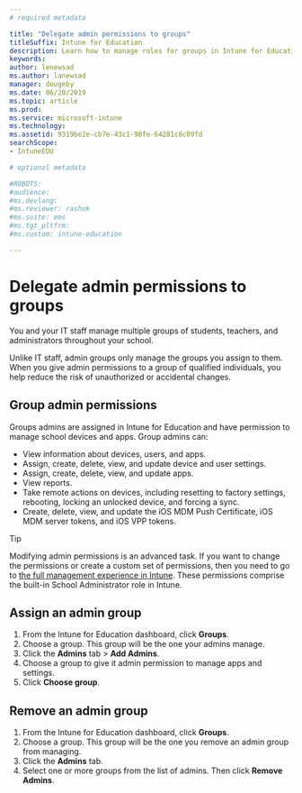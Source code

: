 ```yaml
---
# required metadata

title: "Delegate admin permissions to groups"
titleSuffix: Intune for Education
description: Learn how to manage roles for groups in Intune for Education.
keywords:
author: lenewsad
ms.author: lanewsad
manager: dougeby
ms.date: 06/20/2019
ms.topic: article
ms.prod:
ms.service: microsoft-intune
ms.technology:
ms.assetid: 9319be2e-cb7e-43c1-98fe-64281c8c09fd
searchScope:
- IntuneEDU

# optional metadata

#ROBOTS:
#audience:
#ms.devlang:
#ms.reviewer: rashok
#ms.suite: ems
#ms.tgt_pltfrm:
#ms.custom: intune-education

---
```


# Delegate admin permissions to groups
You and your IT staff manage multiple groups of students, teachers, and administrators throughout your school.  

Unlike IT staff, admin groups only manage the groups you assign to them. When you give admin permissions to a group of qualified individuals, you help reduce the risk of unauthorized or accidental changes.  

## Group admin permissions 

Groups admins are assigned in Intune for Education and have permission to manage school devices and apps. Group admins can:  

- View information about devices, users, and apps.
- Assign, create, delete, view, and update device and user settings.
- Assign, create, delete, view, and update apps.
- View reports.
- Take remote actions on devices, including resetting to factory settings, rebooting, locking an unlocked device, and forcing a sync.  
- Create, delete, view, and update the iOS MDM Push Certificate, iOS MDM server tokens, and iOS VPP tokens.  

> [!TIP]
> Modifying admin permissions is an advanced task. If you want to change the permissions or create a custom set of permissions, then you need to go to [the full management experience in Intune](https://docs.microsoft.com/intune/role-based-access-control). These permissions comprise the built-in School Administrator role in Intune. 

## Assign an admin group

1. From the Intune for Education dashboard, click **Groups**.
2. Choose a group. This group will be the one your admins manage.
3. Click the **Admins** tab > **Add Admins**.
4. Choose a group to give it admin permission to manage apps and settings.
5. Click **Choose group**.

## Remove an admin group
1. From the Intune for Education dashboard, click **Groups**.
2. Choose a group. This group will be the one you remove an admin group from managing.
3. Click the **Admins** tab.
4. Select one or more groups from the list of admins. Then click **Remove Admins**.  
